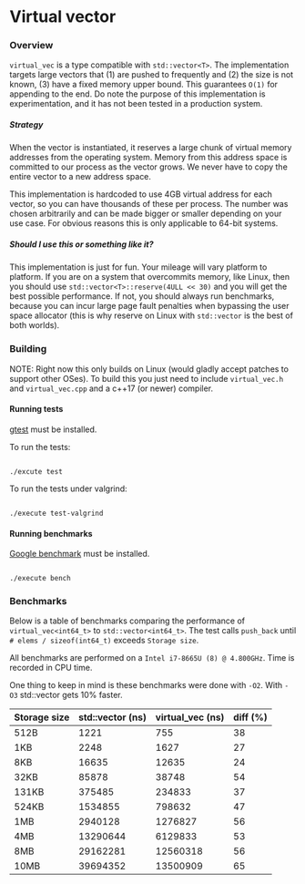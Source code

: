 # Virtual vector

### Overview

`virtual_vec` is a type compatible with `std::vector<T>`. The implementation targets large vectors that (1) are pushed to frequently and (2) the size is not known, (3) have a fixed memory upper bound. This guarantees `O(1)` for appending to the end. Do note the purpose of this implementation is experimentation, and it has not been tested in a production system.

##### Strategy

When the vector is instantiated, it reserves a large chunk of virtual memory addresses from the operating system. Memory from this address space is committed to our process as the vector grows. We never have to copy the entire vector to a new address space.

This implementation is hardcoded to use 4GB virtual address for each vector, so you can have thousands of these per process. The number was chosen arbitrarily and can be made bigger or smaller depending on your use case. For obvious reasons this is only applicable to 64-bit systems.

##### Should I use this or something like it?

This implementation is just for fun. Your mileage will vary platform to platform. If you are on a system that overcommits memory, like Linux, then you should use `std::vector<T>::reserve(4ULL << 30)` and you will get the best possible performance. If not, you should always run benchmarks, because you can incur large page fault penalties when bypassing the user space allocator (this is why reserve on Linux with `std::vector` is the best of both worlds).


### Building

NOTE: Right now this only builds on Linux (would gladly accept patches to support other OSes). To build this you just need to include `virtual_vec.h` and `virtual_vec.cpp` and a c++17 (or newer) compiler.

#### Running tests

[gtest](https://google.github.io/googletest/) must be installed.

To run the tests:

```

./excute test

```

To run the tests under valgrind:

```

./execute test-valgrind

```

#### Running benchmarks

[Google benchmark](https://github.com/google/benchmark) must be installed.

```

./execute bench

```

### Benchmarks

Below is a table of benchmarks comparing the performance of `virtual_vec<int64_t>` to `std::vector<int64_t>`. The test calls `push_back` until `# elems / sizeof(int64_t)` exceeds `Storage size`.

All benchmarks are performed on a `Intel i7-8665U (8) @ 4.800GHz`. Time is recorded in CPU time.

One thing to keep in mind is these benchmarks were done with `-O2`. With `-O3` std::vector gets 10% faster.

| Storage size  | std::vector (ns)       | virtual_vec (ns)       | diff (%) |
| ------------- | ---------------------- | ---------------------- | -------- |
| 512B          | 1221                   | 755                    | 38       |
| 1KB           | 2248                   | 1627                   | 27       |
| 8KB           | 16635                  | 12635                  | 24       |
| 32KB          | 85878                  | 38748                  | 54       |
| 131KB         | 375485                 | 234833                 | 37       |
| 524KB         | 1534855                | 798632                 | 47       |
| 1MB           | 2940128                | 1276827                | 56       |
| 4MB           | 13290644               | 6129833                | 53       |
| 8MB           | 29162281               | 12560318               | 56       |
| 10MB          | 39694352               | 13500909               | 65       |